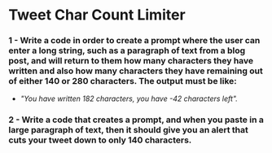 # Tweet Char Count Limiter

### 1 - Write a code in order to create a prompt where the user can enter a long string, such as a paragraph of text from a blog post, and will return to them how many characters they have written and also how many characters they have remaining out of either 140 or 280 characters. The output must be like:

- *"You have written 182 characters, you have -42 characters left".*

### 2 - Write a code that creates a prompt, and when you paste in a large paragraph of text, then it should give you an alert that cuts your tweet down to only 140 characters.
